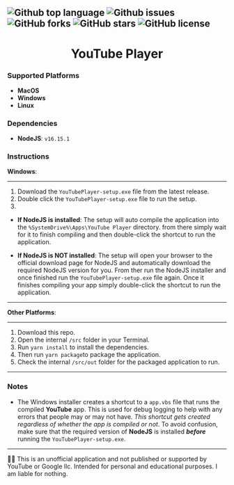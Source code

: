 ![Github top language](https://img.shields.io/github/languages/top/NimbiDev/YouTube-Player?style=plastic)
![Github issues](https://img.shields.io/github/issues/NimbiDev/.github?style=plastic)
![GitHub forks](https://img.shields.io/github/forks/NimbiDev/YouTube-Player?style=plastic)
![GitHub stars](https://img.shields.io/github/stars/NimbiDev/YouTube-Player?style=plastic)
![GitHub license](https://img.shields.io/github/license/NimbiDev/YouTube-Player?style=plastic)
---


<h1 align="center">YouTube Player</h1>

### Supported Platforms

 - **MacOS**
 - **Windows**
 - **Linux**
 
### Dependencies

 - **NodeJS**: `v16.15.1`

### Instructions

**Windows**:

---

1. Download the `YouTubePlayer-setup.exe` file from the latest release.
2. Double click the `YouTubePlayer-setup.exe` file to run the setup.
3. 

 - **If NodeJS is installed**: The setup will auto compile the application into the `%SystemDrive%\Apps\YouTube Player` directory. from there simply wait for it to finish compiling and then double-click the shortcut to run the application. 

 - **If NodeJS is NOT installed**: The setup will open your browser to the official download page for NodeJS and automatically download the required NodeJS version for you. From ther run the NodeJS installer and once finished run the `YouTubePlayer-setup.exe` file again. Once it finishes compiling your app simply double-click the shortcut to run the application.
 
---

**Other Platforms**:

---

1. Download this repo.
2. Open the internal `/src` folder in your Terminal.
3. Run `yarn install` to install the dependencies.
4. Then run `yarn package`to package the application.
5. Check the internal `/src/out` folder for the packaged application to run.

---


### Notes

 - The Windows installer creates a shortcut to a `app.vbs` file that runs the compiled **YouTube** app. This is used for debug logging to help with any errors that people may or may not have. *This shortcut gets created regardless of whether the app is compiled or not*. To avoid confusion, make sure that the required version of **NodeJS** is installed ***before*** running the `YouTubePlayer-setup.exe`.

---

🧑‍⚖️ This is an unofficial application and not published or supported by YouTube or Google llc. Intended for personal and educational purposes. I am liable for nothing.
